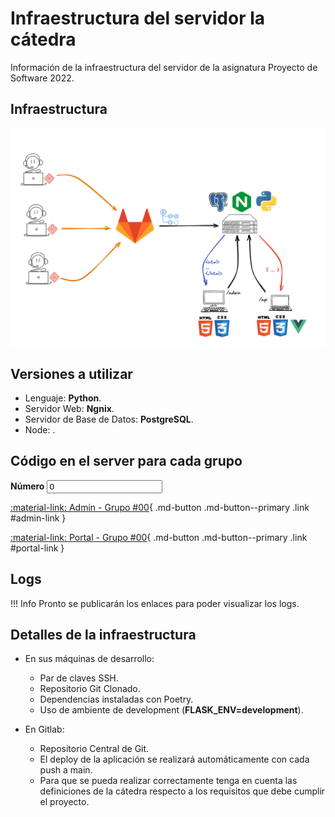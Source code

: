 # Infraestructura del servidor la cátedra

Información de la infraestructura del servidor de la asignatura Proyecto de Software 2022.

## Infraestructura

![infraestructura](images/infraestructura.png)

## Versiones a utilizar

- Lenguaje: <strong>Python</strong>.
- Servidor Web: <strong>Ngnix</strong>.
- Servidor de Base de Datos: <strong>PostgreSQL</strong>.
- Node: <strong></strong>.

## Código en el server para cada grupo

<label for="number">
  <strong>Número</strong>

  <input type="number" min=0 step=1 value=0 class="md-input link" id="number" pattern="[0-9]+">
</label>

[:material-link: Admin - Grupo #00](https://admin-grupo00.proyecto2023.linti.unlp.edu.ar/){ .md-button .md-button--primary .link #admin-link }

[:material-link: Portal - Grupo #00](https://grupo00.proyecto2023.linti.unlp.edu.ar/){ .md-button .md-button--primary .link #portal-link }

## Logs

!!! Info
Pronto se publicarán los enlaces para poder visualizar los logs.

<!-- Enlaces a logs de la aplicación -->

## Detalles de la infraestructura

- En sus máquinas de desarrollo:

  - Par de claves SSH.
  - Repositorio Git Clonado.
  - Dependencias instaladas con Poetry.
  - Uso de ambiente de development (<strong>FLASK_ENV=development</strong>).

- En Gitlab:
  - Repositorio Central de Git.
  - El deploy de la aplicación se realizará automáticamente con cada push a main.
  - Para que se pueda realizar correctamente tenga en cuenta las definiciones
    de la cátedra respecto a los requisitos que debe cumplir el proyecto.
